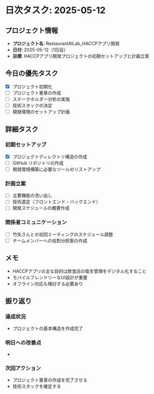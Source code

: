 # 日次タスク: 2025-05-12

## プロジェクト情報
- **プロジェクト名**: RestaurantAILab_HACCPアプリ開発
- **日付**: 2025-05-12（1日目）
- **目標**: HACCPアプリ開発プロジェクトの初期セットアップと計画立案

## 今日の優先タスク
- [x] プロジェクト初期化
- [ ] プロジェクト憲章の作成
- [ ] ステークホルダー分析の実施
- [ ] 技術スタックの決定
- [ ] 開発環境のセットアップ計画

## 詳細タスク
### 初期セットアップ
- [x] プロジェクトディレクトリ構造の作成
- [ ] GitHub リポジトリの作成
- [ ] 開発環境構築に必要なツールのリストアップ

### 計画立案
- [ ] 主要機能の洗い出し
- [ ] 技術選定（フロントエンド・バックエンド）
- [ ] 開発スケジュールの概要作成

### 関係者コミュニケーション
- [ ] 竹矢さんとの初回ミーティングのスケジュール調整
- [ ] チームメンバーへの役割分担案の作成

## メモ
- HACCPアプリの主な目的は飲食店の衛生管理をデジタル化すること
- モバイルフレンドリーなUI設計が重要
- オフライン対応も検討する必要あり

## 振り返り
### 達成状況
- プロジェクトの基本構造を作成完了

### 明日への改善点
- 

### 次回アクション
- プロジェクト憲章の作成を完了させる
- 技術スタックを確定する 